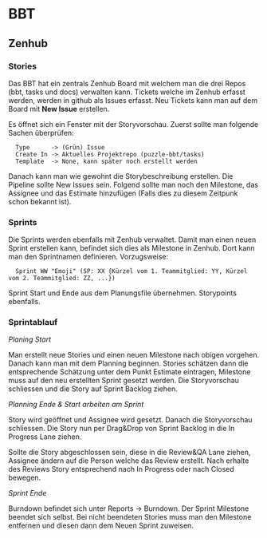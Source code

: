 # BBT
## Zenhub
### Stories
Das BBT hat ein zentrals Zenhub Board mit welchem man die drei Repos (bbt, tasks und docs) verwalten kann. Tickets welche im Zenhub erfasst werden,
werden in github als Issues erfasst. Neu Tickets kann man auf dem Board mit **New Issue** erstellen.

Es öffnet sich ein Fenster mit der Storyvorschau. Zuerst sollte man folgende Sachen überprüfen:

```
  Type      -> (Grün) Issue
  Create In -> Aktuelles Projektrepo (puzzle-bbt/tasks)
  Template  -> None, kann später noch erstellt werden
```

Danach kann man wie gewohnt die Storybeschreibung erstellen. Die Pipeline sollte New Issues sein. Folgend sollte man noch den Milestone, das Assignee und das 
Estimate hinzufügen (Falls dies zu diesem Zeitpunk schon bekannt ist).

### Sprints

Die Sprints werden ebenfalls mit Zenhub verwaltet. Damit man einen neuen Sprint erstellen kann, befindet sich dies als Milestone in Zenhub. Dort kann man den Sprintnamen
definieren. Vorzugsweise:
```
  Sprint WW "Emoji" (SP: XX {Kürzel vom 1. Teammitglied: YY, Kürzel vom 2. Teammitglied: ZZ, ...})
```
Sprint Start und Ende aus dem Planungsfile übernehmen. Storypoints ebenfalls. 

### Sprintablauf
*Planing Start*

Man erstellt neue Stories und einen neuen Milestone nach obigen vorgehen. Danach kann man mit dem Planning beginnen. Stories schätzen dann die entsprechende Schätzung 
unter dem Punkt Estimate eintragen, Milestone muss auf den neu erstellten Sprint gesetzt werden. Die Storyvorschau schliessen und die Story auf Sprint Backlog ziehen. 

*Planning Ende & Start arbeiten am Sprint*

Story wird geöffnet und Assignee wird gesetzt. Danach die Storyvorschau schliessen. Die Story nun per Drag&Drop von Sprint Backlog in die In Progress Lane ziehen.

Sollte die Story abgeschlossen sein, diese in die Review&QA Lane ziehen, Assignee ändern auf die Person welche das Review erstellt. Nach erhalte des Reviews Story entsprechend
nach In Progress oder nach Closed bewegen. 

*Sprint Ende*

Burndown befindet sich unter Reports -> Burndown. Der Sprint Milestone beendet sich selbst. Bei nicht beendeten Stories muss man den Milestone entfernen und diesen 
dann dem Neuen Sprint zuweisen.


